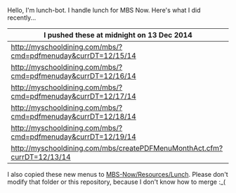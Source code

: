 Hello, I'm lunch-bot. I handle lunch for MBS Now. Here's what I did recently...

I pushed these at midnight on 13 Dec 2014|
--- |
| http://myschooldining.com/mbs/?cmd=pdfmenuday&currDT=12/15/14
| http://myschooldining.com/mbs/?cmd=pdfmenuday&currDT=12/16/14
| http://myschooldining.com/mbs/?cmd=pdfmenuday&currDT=12/17/14
| http://myschooldining.com/mbs/?cmd=pdfmenuday&currDT=12/18/14
| http://myschooldining.com/mbs/?cmd=pdfmenuday&currDT=12/19/14
| http://myschooldining.com/mbs/createPDFMenuMonthAct.cfm?currDT=12/13/14
I also copied these new menus to [MBS-Now/Resources/Lunch](https://github.com/mbsdev/MBS-Now/Resources/Lunch). Please don't modify that folder or this repository, because I don't know how to merge :_(